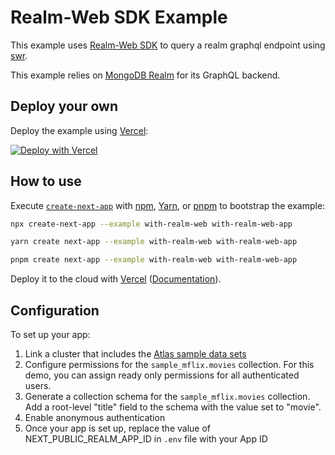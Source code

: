 # Realm-Web SDK Example

This example uses [Realm-Web SDK](https://docs.mongodb.com/realm/web/) to query a realm graphql endpoint using [swr](https://swr.vercel.app/).

This example relies on [MongoDB Realm](https://www.mongodb.com/realm) for its GraphQL backend.

## Deploy your own

Deploy the example using [Vercel](https://vercel.com?utm_source=github&utm_medium=readme&utm_campaign=next-example):

[![Deploy with Vercel](https://vercel.com/button)](https://vercel.com/new/clone?repository-url=https://github.com/vercel/next.js/tree/canary/examples/with-realm-web&project-name=with-realm-web&repository-name=with-realm-web)

## How to use

Execute [`create-next-app`](https://github.com/vercel/next.js/tree/canary/packages/create-next-app) with [npm](https://docs.npmjs.com/cli/init), [Yarn](https://yarnpkg.com/lang/en/docs/cli/create/), or [pnpm](https://pnpm.io) to bootstrap the example:

```bash
npx create-next-app --example with-realm-web with-realm-web-app
```

```bash
yarn create next-app --example with-realm-web with-realm-web-app
```

```bash
pnpm create next-app --example with-realm-web with-realm-web-app
```

Deploy it to the cloud with [Vercel](https://vercel.com/new?utm_source=github&utm_medium=readme&utm_campaign=next-example) ([Documentation](https://nextjs.org/docs/deployment)).

## Configuration

To set up your app:

1. Link a cluster that includes the [Atlas sample data sets](https://docs.atlas.mongodb.com/sample-data/)
2. Configure permissions for the `sample_mflix.movies` collection. For this
   demo, you can assign ready only permissions for all authenticated users.
3. Generate a collection schema for the `sample_mflix.movies` collection.
   Add a root-level "title" field to the schema with the value set to "movie".
4. Enable anonymous authentication
5. Once your app is set up, replace the value of NEXT_PUBLIC_REALM_APP_ID in `.env` file with your App ID
